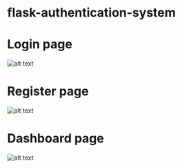 # flask-authentication-system


# Login page
![alt text](https://github.com/kritimyantra/flask-authentication-system/blob/setup/login.png?raw=true)


# Register page
![alt text](https://github.com/kritimyantra/flask-authentication-system/blob/setup/register.png?raw=true)


# Dashboard page
![alt text](https://github.com/kritimyantra/flask-authentication-system/blob/setup/dashboard.png?raw=true)
